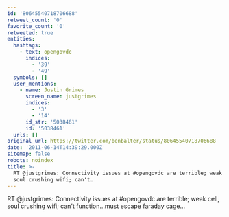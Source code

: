 ```yaml
---
id: '80645540718706688'
retweet_count: '0'
favorite_count: '0'
retweeted: true
entities:
  hashtags:
    - text: opengovdc
      indices:
        - '39'
        - '49'
  symbols: []
  user_mentions:
    - name: Justin Grimes
      screen_name: justgrimes
      indices:
        - '3'
        - '14'
      id_str: '5038461'
      id: '5038461'
  urls: []
original_url: https://twitter.com/benbalter/status/80645540718706688
date: '2011-06-14T14:39:29.000Z'
sitemap: false
robots: noindex
title: >-
  RT @justgrimes: Connectivity issues at #opengovdc are terrible; weak cell,
  soul crushing wifi; can't…
---
```


RT @justgrimes: Connectivity issues at #opengovdc are terrible; weak cell, soul crushing wifi; can't function...must escape faraday cage...